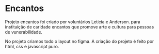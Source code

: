 # Encantos

Projeto encantos foi criado por voluntários Leticia e Anderson. 
para instituição de caridade encantos que promove arte e cultura para pessoas 
de vunerabilidade. 

No projeto criamos todo o layout no figma. 
A criação do projeto é feito por html, css e javascript puro. 


 
